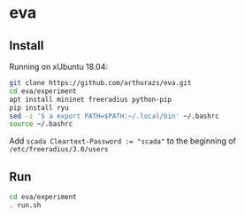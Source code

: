 # eva

## Install

Running on xUbuntu 18.04:

```bash
git clone https://github.com/arthurazs/eva.git
cd eva/experiment
apt install mininet freeradius python-pip
pip install ryu
sed -i '$ a export PATH=$PATH:~/.local/bin' ~/.bashrc
source ~/.bashrc
```

Add `scada Cleartext-Password := "scada"` to the beginning of `/etc/freeradius/3.0/users`

## Run

```bash
cd eva/experiment
. run.sh
```
